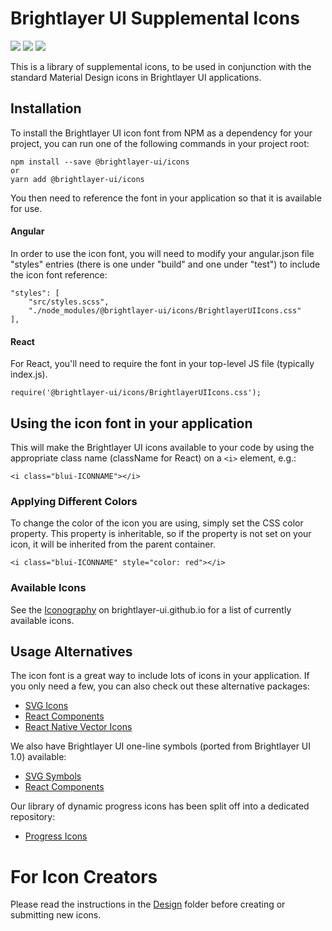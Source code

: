 # Brightlayer UI Supplemental Icons

[![](https://img.shields.io/npm/v/@brightlayer-ui/icons.svg?label=@brightlayer-ui/icons&style=flat)](https://www.npmjs.com/package/@brightlayer-ui/icons)
[![](https://img.shields.io/npm/v/@brightlayer-ui/icons-svg.svg?label=@brightlayer-ui/icons-svg&style=flat)](https://www.npmjs.com/package/@brightlayer-ui/icons-svg)
[![](https://img.shields.io/circleci/project/github/brightlayer-ui/icons/master.svg?style=flat)](https://circleci.com/gh/brightlayer-ui/icons/tree/master)

This is a library of supplemental icons, to be used in conjunction with the standard Material Design icons in Brightlayer UI applications.

## Installation

To install the Brightlayer UI icon font from NPM as a dependency for your project, you can run one of the following commands in your project root:

```
npm install --save @brightlayer-ui/icons
or
yarn add @brightlayer-ui/icons
```

You then need to reference the font in your application so that it is available for use.

#### Angular

In order to use the icon font, you will need to modify your angular.json file "styles" entries (there is one under "build" and one under "test") to include the icon font reference:

```
"styles": [
    "src/styles.scss",
    "./node_modules/@brightlayer-ui/icons/BrightlayerUIIcons.css"
],
```

#### React

For React, you'll need to require the font in your top-level JS file (typically index.js).

```
require('@brightlayer-ui/icons/BrightlayerUIIcons.css');
```

## Using the icon font in your application

This will make the Brightlayer UI icons available to your code by using the appropriate class name (className for React) on a `<i>` element, e.g.:

```
<i class="blui-ICONNAME"></i>
```

### Applying Different Colors

To change the color of the icon you are using, simply set the CSS color property. This property is inheritable, so if the property is not set on your icon, it will be inherited from the parent container.

```
<i class="blui-ICONNAME" style="color: red"></i>
```

### Available Icons

See the [Iconography](https://brightlayer-ui.github.io/style/iconography) on brightlayer-ui.github.io for a list of currently available icons.

## Usage Alternatives

The icon font is a great way to include lots of icons in your application. If you only need a few, you can also check out these alternative packages:

-   [SVG Icons](https://www.npmjs.com/package/@brightlayer-ui/icons-svg)
-   [React Components](https://www.npmjs.com/package/@brightlayer-ui/icons-mui)
-   [React Native Vector Icons](https://www.npmjs.com/package/@brightlayer-ui/react-native-vector-icons)

We also have Brightlayer UI one-line symbols (ported from Brightlayer UI 1.0) available:

-   [SVG Symbols](https://www.npmjs.com/package/@brightlayer-ui/symbols)
-   [React Components](https://www.npmjs.com/package/@brightlayer-ui/symbols-mui)

Our library of dynamic progress icons has been split off into a dedicated repository:

-   [Progress Icons](https://github.com/brightlayer-ui/progress-icons/tree/master)

# For Icon Creators

Please read the instructions in the [Design](https://github.com/brightlayer-ui/icons/blob/master/design/README.md) folder before creating or submitting new icons.
